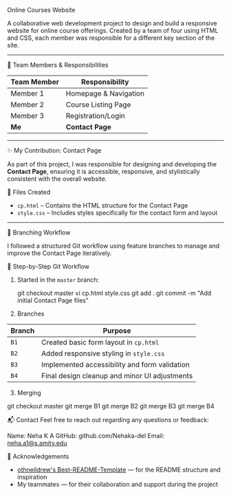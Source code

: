  Online Courses Website

A collaborative web development project to design and build a responsive website for online course offerings. Created by a team of four using HTML and CSS, each member was responsible for a different key section of the site.

---

 👥 Team Members & Responsibilities

| Team Member | Responsibility         |
|-------------|------------------------|
| Member 1    | Homepage & Navigation  |
| Member 2    | Course Listing Page    |
| Member 3    | Registration/Login     |
| **Me**      | **Contact Page**       |

---

 ✨ My Contribution: Contact Page

As part of this project, I was responsible for designing and developing the **Contact Page**, ensuring it is accessible, responsive, and stylistically consistent with the overall website.

📄 Files Created

- `cp.html` – Contains the HTML structure for the Contact Page
- `style.css` – Includes styles specifically for the contact form and layout

---

 🌿 Branching Workflow

I followed a structured Git workflow using feature branches to manage and improve the Contact Page iteratively.

 🔨 Step-by-Step Git Workflow

1. Started in the `master` branch:
   
   git checkout master
   vi cp.html style.css
   git add .
   git commit -m "Add initial Contact Page files"

2. Branches

| Branch | Purpose                                       |
| ------ | --------------------------------------------- |
| `B1`   | Created basic form layout in `cp.html`        |
| `B2`   | Added responsive styling in `style.css`       |
| `B3`   | Implemented accessibility and form validation |
| `B4`   | Final design cleanup and minor UI adjustments |

3. Merging

git checkout master
git merge B1
git merge B2
git merge B3
git merge B4

📬 Contact
Feel free to reach out regarding any questions or feedback:

Name: Neha K A
GitHub: github.com/Nehaka-del
Email: neha.a1@s.amity.edu

 🙏 Acknowledgements

- [othneildrew's Best-README-Template](https://github.com/othneildrew/Best-README-Template) — for the README structure and inspiration
- My teammates — for their collaboration and support during the project

